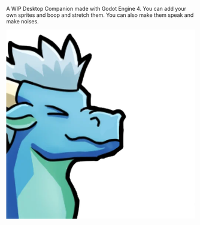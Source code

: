 A WIP Desktop Companion made with Godot Engine 4. You can add your own sprites and boop and stretch them. You can also make them speak and make noises. 

![Image of Kirin Derg](arts/sprites/Face.png)
